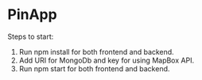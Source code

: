 # PinApp

Steps to start:
1. Run npm install for both frontend and backend.
2. Add URI for MongoDb and key for using MapBox API.
3. Run npm start for both frontend and backend.
